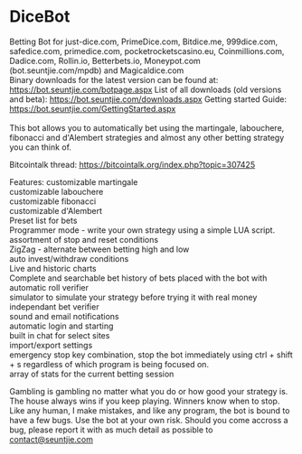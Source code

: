 DiceBot
=======

Betting Bot for just-dice.com, PrimeDice.com, Bitdice.me, 999dice.com, safedice.com, primedice.com, pocketrocketscasino.eu, Coinmillions.com, Dadice.com, Rollin.io, Betterbets.io, Moneypot.com (bot.seuntjie.com/mpdb) and Magicaldice.com
<br/>
Binary downloads for the latest version can be found at: https://bot.seuntjie.com/botpage.aspx
List of all downloads (old versions and beta): https://bot.seuntjie.com/downloads.aspx
Getting started Guide: https://bot.seuntjie.com/GettingStarted.aspx
<br/>
<br/>
This bot allows you to automatically bet using the martingale, labouchere, fibonacci and d'Alembert strategies and almost any other betting strategy you can think of.<br/>

Bitcointalk thread: https://bitcointalk.org/index.php?topic=307425<br/>

Features:
customizable martingale<br/>
customizable labouchere<br/>
customizable fibonacci<br/>
customizable d'Alembert<br/>
Preset list for bets<br/>
Programmer mode - write your own strategy using a simple LUA script.<br/>
assortment of stop and reset conditions<br/>
ZigZag - alternate between betting high and low<br/>
auto invest/withdraw conditions<br/>
Live and historic charts<br/>
Complete and searchable bet history of bets placed with the bot with automatic roll verifier<br/>
simulator to simulate your strategy before trying it with real money<br/>
independant bet verifier<br/>
sound and email notifications<br/>
automatic login and starting<br/>
built in chat for select sites<br/>
import/export settings<br/>
emergency stop key combination, stop the bot immediately using ctrl + shift + s regardless of which program is being focused on.<br/>
array of stats for the current betting session<br/>




Gambling is gambling no matter what you do or how good your strategy is. The house always wins if you keep playing. Winners know when to stop.<br/>
Like any human, I make mistakes, and like any program, the bot is bound to have a few bugs. Use the bot at your own risk. Should you come accross a bug, please report it with as much detail as possible to contact@seuntjie.com
